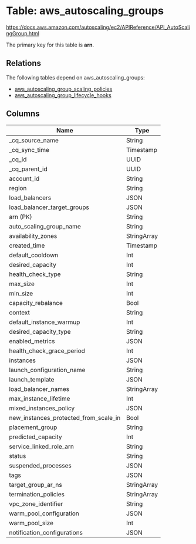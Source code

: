 # Table: aws_autoscaling_groups

https://docs.aws.amazon.com/autoscaling/ec2/APIReference/API_AutoScalingGroup.html

The primary key for this table is **arn**.

## Relations

The following tables depend on aws_autoscaling_groups:
  - [aws_autoscaling_group_scaling_policies](aws_autoscaling_group_scaling_policies.md)
  - [aws_autoscaling_group_lifecycle_hooks](aws_autoscaling_group_lifecycle_hooks.md)

## Columns
| Name          | Type          |
| ------------- | ------------- |
|_cq_source_name|String|
|_cq_sync_time|Timestamp|
|_cq_id|UUID|
|_cq_parent_id|UUID|
|account_id|String|
|region|String|
|load_balancers|JSON|
|load_balancer_target_groups|JSON|
|arn (PK)|String|
|auto_scaling_group_name|String|
|availability_zones|StringArray|
|created_time|Timestamp|
|default_cooldown|Int|
|desired_capacity|Int|
|health_check_type|String|
|max_size|Int|
|min_size|Int|
|capacity_rebalance|Bool|
|context|String|
|default_instance_warmup|Int|
|desired_capacity_type|String|
|enabled_metrics|JSON|
|health_check_grace_period|Int|
|instances|JSON|
|launch_configuration_name|String|
|launch_template|JSON|
|load_balancer_names|StringArray|
|max_instance_lifetime|Int|
|mixed_instances_policy|JSON|
|new_instances_protected_from_scale_in|Bool|
|placement_group|String|
|predicted_capacity|Int|
|service_linked_role_arn|String|
|status|String|
|suspended_processes|JSON|
|tags|JSON|
|target_group_ar_ns|StringArray|
|termination_policies|StringArray|
|vpc_zone_identifier|String|
|warm_pool_configuration|JSON|
|warm_pool_size|Int|
|notification_configurations|JSON|